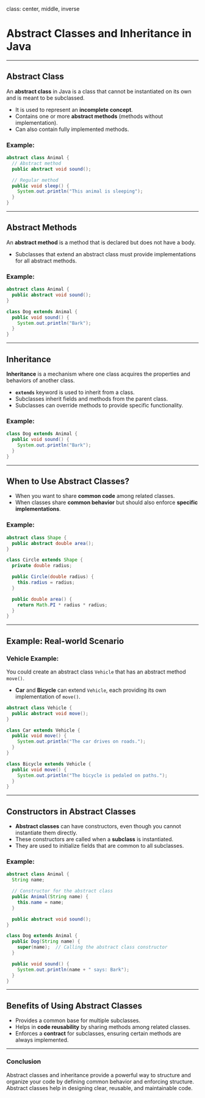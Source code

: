 class: center, middle, inverse

# Abstract Classes and Inheritance in Java

---

## Abstract Class

An **abstract class** in Java is a class that cannot be instantiated on its own and is meant to be subclassed.

- It is used to represent an **incomplete concept**.
- Contains one or more **abstract methods** (methods without implementation).
- Can also contain fully implemented methods.

### Example:
```java
abstract class Animal {
  // Abstract method
  public abstract void sound();

  // Regular method
  public void sleep() {
    System.out.println("This animal is sleeping");
  }
}
```

---

## Abstract Methods

An **abstract method** is a method that is declared but does not have a body.

- Subclasses that extend an abstract class must provide implementations for all abstract methods.

### Example:
```java
abstract class Animal {
  public abstract void sound();
}

class Dog extends Animal {
  public void sound() {
    System.out.println("Bark");
  }
}
```

---

## Inheritance

**Inheritance** is a mechanism where one class acquires the properties and behaviors of another class.

- **`extends`** keyword is used to inherit from a class.
- Subclasses inherit fields and methods from the parent class.
- Subclasses can override methods to provide specific functionality.

### Example:
```java
class Dog extends Animal {
  public void sound() {
    System.out.println("Bark");
  }
}
```

---

## When to Use Abstract Classes?

- When you want to share **common code** among related classes.
- When classes share **common behavior** but should also enforce **specific implementations**.

### Example:
```java
abstract class Shape {
  public abstract double area();
}

class Circle extends Shape {
  private double radius;

  public Circle(double radius) {
    this.radius = radius;
  }

  public double area() {
    return Math.PI * radius * radius;
  }
}
```

---

## Example: Real-world Scenario

### Vehicle Example:
You could create an abstract class `Vehicle` that has an abstract method `move()`.

- **Car** and **Bicycle** can extend `Vehicle`, each providing its own implementation of `move()`.
  
```java
abstract class Vehicle {
  public abstract void move();
}

class Car extends Vehicle {
  public void move() {
    System.out.println("The car drives on roads.");
  }
}

class Bicycle extends Vehicle {
  public void move() {
    System.out.println("The bicycle is pedaled on paths.");
  }
}
```

---

## Constructors in Abstract Classes

- **Abstract classes** can have constructors, even though you cannot instantiate them directly.
- These constructors are called when a **subclass** is instantiated.
- They are used to initialize fields that are common to all subclasses.

### Example:
```java
abstract class Animal {
  String name;

  // Constructor for the abstract class
  public Animal(String name) {
    this.name = name;
  }

  public abstract void sound();
}

class Dog extends Animal {
  public Dog(String name) {
    super(name);  // Calling the abstract class constructor
  }

  public void sound() {
    System.out.println(name + " says: Bark");
  }
}
```


---

## Benefits of Using Abstract Classes

- Provides a common base for multiple subclasses.
- Helps in **code reusability** by sharing methods among related classes.
- Enforces a **contract** for subclasses, ensuring certain methods are always implemented.

---

### Conclusion

Abstract classes and inheritance provide a powerful way to structure and organize your code by defining common behavior and enforcing structure. Abstract classes help in designing clear, reusable, and maintainable code.

